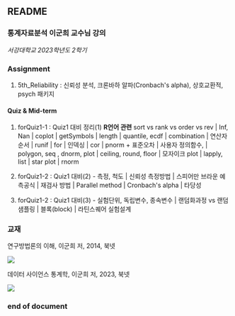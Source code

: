 ## README

### 통계자료분석 이군희 교수님 강의 
*서강대학교 2023학년도 2학기*

### Assignment

1. 5th_Reliability : 신뢰성 분석, 크론바하 알파(Cronbach's alpha), 상호교환적, psych 패키지

#### Quiz & Mid-term

1.  forQuiz1-1 : Quiz1 대비 정리(1) **R언어 관련** sort vs rank vs order vs rev | Inf, Nan | coplot | getSymbols | length | quantile, ecdf | combination | 연산자 순서 | runif | for | 인덱싱 | cor | pnorm + 표준오차 | 사용자 정의함수,  | polygon, seq , dnorm, plot | ceiling, round, floor | 모자이크 plot | lapply, list | star plot | rnorm 

2. forQuiz1-2 : Quiz1 대비(2) - 측정, 척도 | 신뢰성 측정방법 | 스피어만 브라운 예측공식 | 재검사 방법 | Parallel method | Cronbach's alpha | 타당성

3. forQuiz1-2 : Quiz1 대비(3) - 실험단위, 독립변수, 종속변수 | 랜덤화과정 vs 랜덤샘플링
| 블록(block) | 라틴스퀘어 실험설계

### 교재

연구방법론의 이해, 이군희 저, 2014, 북넷

![](https://contents.kyobobook.co.kr/sih/fit-in/458x0/pdt/9788998581145.jpg)

데이터 사이언스 통계학, 이군희 저, 2023, 북넷

![](https://contents.kyobobook.co.kr/sih/fit-in/458x0/pdt/9791186947739.jpg)


### end of document